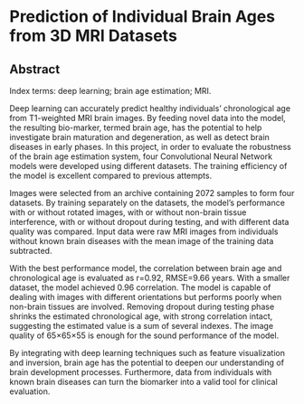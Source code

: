 # Prediction of Individual Brain Ages from 3D MRI Datasets



## Abstract

Index terms: deep learning; brain age estimation; MRI.

Deep learning can accurately predict healthy individuals’ chronological age from T1-weighted MRI brain images. By feeding novel data into the model, the resulting bio-marker, termed brain age, has the potential to help investigate brain maturation and degeneration, as well as detect brain diseases in early phases. In this project, in order to evaluate the robustness of the brain age estimation system, four Convolutional Neural Network models were developed using different datasets. The training efficiency of the model is excellent compared to previous attempts.

Images were selected from an archive containing 2072 samples to form four datasets. By training separately on the datasets, the model’s performance with or without rotated images, with or without non-brain tissue interference, with or without dropout during testing, and with different data quality was compared. Input data were raw MRI images from individuals without known brain diseases with the mean image of the training data subtracted.

With the best performance model, the correlation between brain age and chronological age is evaluated as r=0.92, RMSE=9.66 years. With a smaller dataset, the model achieved 0.96 correlation. The model is capable of dealing with images with different orientations but performs poorly when non-brain tissues are involved. Removing dropout during testing phase shrinks the estimated chronological age, with strong correlation intact, suggesting the estimated value is a sum of several indexes. The image quality of 65×65×55 is enough for the sound performance of the model.

By integrating with deep learning techniques such as feature visualization and inversion, brain age has the potential to deepen our understanding of brain development processes. Furthermore, data from individuals with known brain diseases can turn the biomarker into a valid tool for clinical evaluation.
